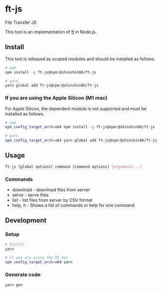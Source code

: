 # ft-js

File Transfer JS

This tool is an implementation of [ft](https://github.com/mattn/ft) in Node.js.

## Install

This tool is released as scoped modules and should be installed as follows.

```sh
# npm
npm install -g ft-js@npm:@shinshin86/ft-js

# yarn
yarn global add ft-js@npm:@shinshin86/ft-js
```

### If you are using the Apple Silicon (M1 mac)

For Apple Silicon, the dependent module is not supported and must be installed as follows.

```sh
# npm
npm_config_target_arch=x64 npm install -g ft-js@npm:@shinshin86/ft-js

# yarn
npm_config_target_arch=x64 yarn global add ft-js@npm:@shinshin86/ft-js
```

## Usage

```sh
ft-js [global options] command [command options] [arguments...]
```

### Commands

- download - download files from server
- serve - serve files
- list - list files from server by CSV format
- help, h - Shows a list of commands or help for one command

## Development

### Setup

```sh
# Install
yarn

# If you are using the M1 mac
npm_config_target_arch=x64 yarn
```

### Generate code

```sh
yarn gen
```
